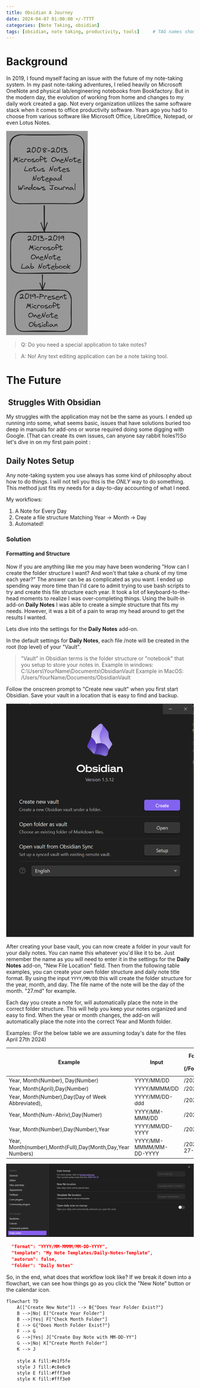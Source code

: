 ```yaml
---
title: Obsidian A Journey
date: 2024-04-07 01:00:00 +/-TTTT
categories: [Note Taking, obsidian]
tags: [obsidian, note taking, productivity, tools]     # TAG names should always b lowercase
---
```




# Background
In 2019, I found myself facing an issue with the future of my note-taking system. In my past note-taking adventures, I relied heavily on Microsoft OneNote and physical lab/engineering notebooks from Bookfactory. But in the modern day, the evolution of working from home and changes to my daily work created a gap. Not every organization utilizes the same software stack when it comes to office productivity software. Years ago you had to choose from various software like Microsoft Office, LibreOffice, Notepad, or even Lotus Notes.

![History of My Note-Taking](/images/Drawing2024-04-01.png)


> Q: Do you need a special application to take notes? 

> A: No! Any text editing application can be a note taking tool. 



  
# The Future

##  Struggles With Obsidian

My struggles with the application may not be the same as yours. I ended up running into some, what seems basic, issues that have solutions buried too deep in manuals for add-ons or worse required doing some digging with Google. (That can create its own issues, can anyone say rabbit holes?)So let's dive in on my first pain point : 

## Daily Notes Setup
Any note-taking system you use always has some kind of philosophy about how to do things. I will not tell you this is the *ONLY* way to do something. This method just fits my needs for a day-to-day accounting of what I need. 

My workflows: 

1. A Note for Every Day
2. Create a file structure Matching Year -> Month -> Day
3. Automated!

### Solution

#### Formatting and Structure

Now if you are anything like me you may have been wondering "How can I create the folder structure I want? And won't that take a chunk of my time each year?"  The answer can be as complicated as you want. I ended up spending way more time than I'd care to admit trying to use bash scripts to try and create this file structure each year. It took a lot of keyboard-to-the-head moments to realize I was over-completing things. Using the built-in add-on **Daily Notes** I was able to create a simple structure that fits my needs. However, it was a bit of a pain to wrap my head around to get the results I wanted. 

Lets dive into the settings for the **Daily Notes** add-on. 


In the default settings for **Daily Notes**, each file /note will be created in the root (top level) of your "Vault". 
> "Vault" in Obsidian terms is the folder structure or "notebook" that you setup to store your notes in. 
> Example in windows: C:\Users\YourName\Documents\ObsidianVault
> Example in MacOS: /Users/YourName/Documents/ObsidianVault

Follow the onscreen prompt to "Create new vault" when you first start Obsidian. Save your vault in a location that is easy to find and backup.

![Obsidian Create Vault](/images/2024-04-27-ONew.png)

After creating your base vault, you can now create a folder in your vault for your daily notes. You can name this whatever you'd like it to be. Just remember the name as you will need to enter it in the settings for the **Daily Notes** add-on, "New File Location" field. Then from the following table examples, you can create your own folder structure and daily note title format. By using the input `YYYY/MM/DD` this will create the folder structure for the year, month, and day. The file name of the note will be the day of the month. "27.md" for example.

Each day you create a note for, will automatically place the note in the correct folder structure. This will help you keep your notes organized and easy to find. When the year or month changes, the add-on will automatically place the note into the correct Year and Month folder. 

Examples: (For the below table we are assuming today's date for the files April 27th 2024)

| Example                                                     | Input                   | Folder Structure Result<br>(/Folder/Folder/File) | Resulting Note Title<br>(File.md) |
| ----------------------------------------------------------- | ----------------------- | ------------------------------------------------ | --------------------------------- |
| Year, Month(Number), Day(Number)                            | YYYY/MM/DD              | /2024/ 04/27                                     | 27                                |
| Year, Month(April),Day(Number)                              | YYYY/MMMM/DD            | /2024/April/27                                   | 27                                |
| Year, Month(Number),Day(Day of Week Abbreviated),           | YYYY/MM/DD-ddd          | /2024/04/27-Sat                                  | 27-Sat                            |
| Year, Month(Num-Abriv),Day(Numer)                           | YYYY/MM-MMM/DD          | /2024/04-Apr/27                                  | 27                                |
| Year, Month(Number),Day(Number),Year                        | YYYY/MM/DD-YYYY         | /2024/04/27-2024                                 | 27-2024                           |
| Year, Month(number),Month(Full),Day(Month,Day,Year Numbers) | YYYY/MM-MMMM/MM-DD-YYYY | /2024/04-April/04-27-2024                        | 04-27-2024                        |



![Daily Notes Settings pane](/images/2024-04-27-ODNSettings.png)

```json
  "format": "YYYY/MM-MMMM/MM-DD-YYYY",
  "template": "My Note Templates/Daily-Notes-Template",
  "autorun": false,
  "folder": "Daily Notes"
```

So, in the end, what does that workflow look like? If we break it down into a flowchart, we can see how things go as you click the "New Note" button or the calendar icon. 

```mermaid
flowchart TD
    A(["Create New Note"]) --> B{"Does Year Folder Exist?"}
    B -->|No| E["Create Year Folder"]
    B -->|Yes| F["Check Month Folder"]
    E --> G{"Does Month Folder Exist?"}
    F --> G
    G -->|Yes| J["Create Day Note with MM-DD-YY"]
    G -->|No| K["Create Month Folder"]
    K --> J
    
    style A fill:#e1f5fe
    style J fill:#c8e6c9
    style E fill:#fff3e0
    style K fill:#fff3e0
```
